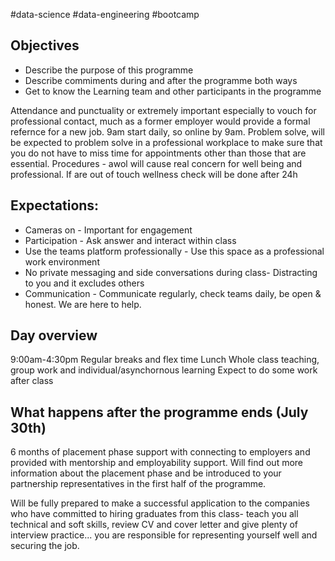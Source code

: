 #data-science #data-engineering #bootcamp

## Objectives

- Describe the purpose of this programme
- Describe commiments during and after the programme both ways
- Get to know the Learning team and other participants in the programme

Attendance and punctuality or extremely important especially to vouch for professional contact, much as a former employer would provide a formal refernce for a new job.
9am start daily, so online by 9am.
Problem solve, will be expected to problem solve in a professional workplace to make sure that you do not have to miss time for appointments other than those that are essential.
Procedures - awol will cause real concern for well being and professional. If are out of touch wellness check will be done after 24h

## Expectations:
- Cameras on - Important for engagement
- Participation - Ask answer and interact within class
- Use the teams platform professionally - Use this space as a professional work environment
- No private messaging and side conversations during class- Distracting to you and it excludes others
- Communication - Communicate regularly, check teams daily, be open & honest. We are here to help.

## Day overview

9:00am-4:30pm
Regular breaks and flex time
Lunch
Whole class teaching, group work and individual/asynchornous learning
Expect to do some work after class

## What happens after the programme ends (July 30th)

6 months of placement phase support with connecting to employers and provided with mentorship and employability support.
Will find out more information about the placement phase and be introduced to your partnership representatives in the first half of the programme.

Will be fully prepared to make a successful application to the companies who have committed to hiring graduates from this class- teach you all technical and soft skills, review CV and cover letter and give plenty of interview practice... you are responsible for representing yourself well and securing the job.